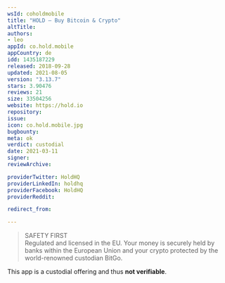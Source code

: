 ```yaml
---
wsId: coholdmobile
title: "HOLD — Buy Bitcoin & Crypto"
altTitle: 
authors:
- leo
appId: co.hold.mobile
appCountry: de
idd: 1435187229
released: 2018-09-28
updated: 2021-08-05
version: "3.13.7"
stars: 3.90476
reviews: 21
size: 33504256
website: https://hold.io
repository: 
issue: 
icon: co.hold.mobile.jpg
bugbounty: 
meta: ok
verdict: custodial
date: 2021-03-11
signer: 
reviewArchive:

providerTwitter: HoldHQ
providerLinkedIn: holdhq
providerFacebook: HoldHQ
providerReddit: 

redirect_from:

---
```


> SAFETY FIRST<br>
  Regulated and licensed in the EU. Your money is securely held by banks within
  the European Union and your crypto protected by the world-renowned custodian
  BitGo.

This app is a custodial offering and thus **not verifiable**.

